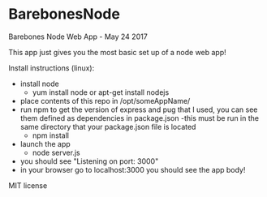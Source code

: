 # BarebonesNode
Barebones Node Web App - May 24 2017

This app just gives you the most basic set up of a node web app!

Install instructions (linux):

  - install node
       - yum install node or apt-get install nodejs
  - place contents of this repo in /opt/someAppName/
  - run npm to get the version of express and pug that I used, you can see them defined as dependencies in package.json
       -this must be run in the same directory that your package.json file is located
       - npm install
  - launch the app
       - node server.js
  - you should see "Listening on port: 3000"
  - in your browser go to localhost:3000 you should see the app body!

MIT license

